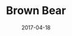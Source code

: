 ---
title: Brown Bear
date: '2017-04-18'
thumb_image: images/mar-2yo/brown-bear.jpg
thumb_image_alt: Brown Bear
image: images/mar-2yo/brown-bear.jpg
image_alt: Brown Bear
template: project
---	